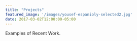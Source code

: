 ```yaml
---
title: "Projects"
featured_image: '/images/yousef-espanioly-selected2.jpg'
date: 2017-03-02T12:00:00-05:00
---
```

Examples of Recent Work.
